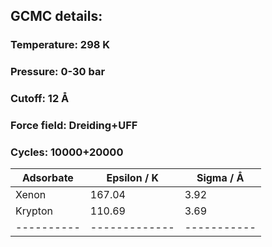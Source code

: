 ## GCMC details:                   
### Temperature: 298 K                
### Pressure: 0-30 bar           
### Cutoff: 12 Å              
### Force field: Dreiding+UFF           
### Cycles: 10000+20000          

| Adsorbate | Epsilon / K | Sigma / Å | 
| ----------| ------------| ----------| 
| Xenon     | 167.04      | 3.92      |                                      
| Krypton   | 110.69      | 3.69      |                            
| ----------|-------------|-----------|
